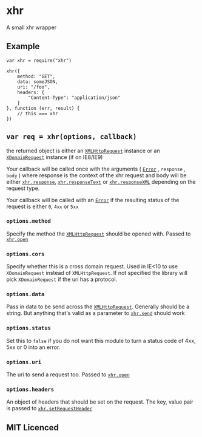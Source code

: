 # xhr

A small xhr wrapper

## Example

    var xhr = require("xhr")

    xhr({
        method: "GET",
        data: someJSON,
        uri: "/foo",
        headers: {
            "Content-Type": "application/json"
        }
    }, function (err, result) {
        // this === xhr
    })

## `var req = xhr(options, callback)`

the returned object is either an [`XMLHttpRequest`][3] instance
    or an [`XDomainRequest`][4] instance (if on IE8/IE9)

Your callback will be called once with the arguments ( [`Error`][5]
    , `response` , `body` ) where response is the context of the xhr request
    and body will be either
    [`xhr.response`][6], [`xhr.responseText`][7] or
    [`xhr.responseXML`][8] depending on the request type.

Your callback will be called with an [`Error`][5] if the
    resulting status of the request is either `0`, `4xx` or `5xx`

### `options.method`

Specify the method the [`XMLHttpRequest`][3] should be opened
    with. Passed to [`xhr.open`][2]

### `options.cors`

Specify whether this is a cross domain request. Used in IE<10
    to use `XDomainRequest` instead of `XMLHttpRequest`. If not
    specified the library will pick `XDomainRequest` if the uri
    has a protocol.

### `options.data`

Pass in data to be send across the [`XMLHttpRequest`][3].
    Generally should be a string. But anything that's valid as
    a parameter to [`xhr.send`][1] should work

### `options.status`

Set this to `false` if you do not want this module to turn
    a status code of 4xx, 5xx or 0 into an error.

### `options.uri`

The uri to send a request too. Passed to
    [`xhr.open`][2]

### `options.headers`

An object of headers that should be set on the request. The
    key, value pair is passed to [`xhr.setRequestHeader`][9]

## MIT Licenced

  [1]: http://xhr.spec.whatwg.org/#the-send()-method
  [2]: http://xhr.spec.whatwg.org/#the-open()-method
  [3]: http://xhr.spec.whatwg.org/#interface-xmlhttprequest
  [4]: http://msdn.microsoft.com/en-us/library/ie/cc288060(v=vs.85).aspx
  [5]: http://es5.github.com/#x15.11
  [6]: http://xhr.spec.whatwg.org/#the-response-attribute
  [7]: http://xhr.spec.whatwg.org/#the-responsetext-attribute
  [8]: http://xhr.spec.whatwg.org/#the-responsexml-attribute
  [9]: http://xhr.spec.whatwg.org/#the-setrequestheader()-method
